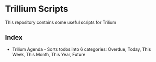 # Trillium Scripts

This repository contains some useful scripts for Trilium

## Index

* Trilium Agenda - Sorts todos into 6 categories: Overdue, Today, This Week, This Month, This Year, Future